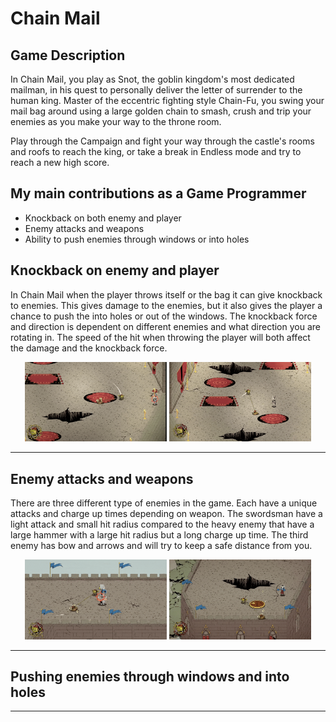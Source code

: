 # Chain Mail

## Game Description
In Chain Mail, you play as Snot, the goblin kingdom's most dedicated mailman, in his quest to personally deliver the letter of surrender to the human king. Master of the eccentric fighting style Chain-Fu, you swing your mail bag around using a large golden chain to smash, crush and trip your enemies as you make your way to the throne room.

Play through the Campaign and fight your way through the castle's rooms and roofs to reach the king, or take a break in Endless mode and try to reach a new high score.

## My main contributions as a Game Programmer
- Knockback on both enemy and player
- Enemy attacks and weapons
- Ability to push enemies through windows or into holes

## Knockback on enemy and player
In Chain Mail when the player throws itself or the bag it can give knockback to enemies. This gives damage to the enemies, but it also gives the player a chance to push the into holes or out of the windows. The knockback force and direction is dependent on different enemies and what direction you are rotating in. The speed of the hit when throwing the player will both affect the damage and the knockback force.

<div align="center">
  <img src="Images/chainmailknockback1.gif" width="45%" />
  <img src="Images/chainmailknockback2.gif" width="45%" />
</div>

---

## Enemy attacks and weapons
There are three different type of enemies in the game. Each have a unique attacks and charge up times depending on weapon. The swordsman have a light attack and small hit radius compared to the heavy enemy that have a large hammer with a large hit radius but a long charge up time. The third enemy has bow and arrows and will try to keep a safe distance from you.

<div align="center">
  <img src="Images/chainmailattack1.gif" width="45%" />
  <img src="Images/chainmailattack2.gif" width="45%" />
</div>

---

## Pushing enemies through windows and into holes

---